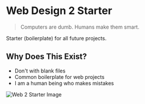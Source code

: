 # Web Design 2 Starter

> Computers are dumb. Humans make them smart.

Starter (boilerplate) for all future projects.

## Why Does This Exist?
* Don't with blank files
* Common boilerplate for web projects
* I am a human being who makes mistakes

![Web 2 Starter Image](/workspaces/web-2-starter/web2.webp)
